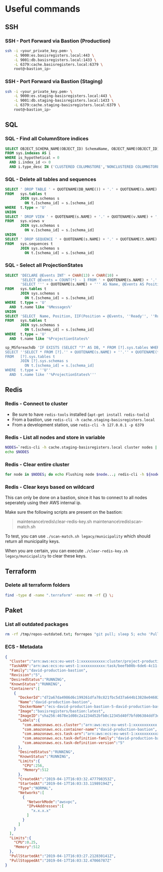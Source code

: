 # Useful commands

## SSH

### SSH - Port Forward via Bastion (Production)

```bash
ssh -i <your_private_key.pem> \
    -L 9000:es.basisregisters.local:443 \
    -L 9001:db.basisregisters.local:1433 \
    -L 6379:cache.basisregisters.local:6379 \
    root@<bastion_ip>
```

### SSH - Port Forward via Bastion (Staging)

```bash
ssh -i <your_private_key.pem> \
    -L 9000:es.staging-basisregisters.local:443 \
    -L 9001:db.staging-basisregisters.local:1433 \
    -L 6379:cache.staging-basisregisters.local:6379 \
    root@<bastion_ip>
```

## SQL

### SQL - Find all ColumnStore indices

```sql
SELECT OBJECT_SCHEMA_NAME(OBJECT_ID) SchemaName, OBJECT_NAME(OBJECT_ID) TableName, i.name AS IndexName, i.type_desc IndexType
FROM sys.indexes AS i 
WHERE is_hypothetical = 0 
  AND i.index_id <> 0 
  AND i.type_desc IN ('CLUSTERED COLUMNSTORE','NONCLUSTERED COLUMNSTORE')
  ```

### SQL - Delete all tables and sequences

```sql
SELECT ' DROP TABLE ' + QUOTENAME(DB_NAME()) + '.' + QUOTENAME(s.NAME) + '.' + QUOTENAME(t.NAME) + '; '
FROM   sys.tables t
       JOIN sys.schemas s
         ON t.[schema_id] = s.[schema_id]
WHERE  t.type = 'U'
UNION
SELECT ' DROP VIEW ' + QUOTENAME(s.NAME) + '.' + QUOTENAME(v.NAME) + '; '
FROM   sys.views v
       JOIN sys.schemas s
         ON v.[schema_id] = s.[schema_id]
UNION
SELECT ' DROP SEQUENCE ' + QUOTENAME(s.NAME) + '.' + QUOTENAME(t.NAME) + '; '
FROM   sys.sequences t
       JOIN sys.schemas s
         ON t.[schema_id] = s.[schema_id]
```

### SQL - Select all ProjectionStates

```sql
SELECT 'DECLARE @Events INT' + CHAR(13) + CHAR(10) +
       'SELECT @Events = COUNT(*) - 1 FROM ' + QUOTENAME(s.NAME) + '.' + QUOTENAME(t.NAME) + CHAR(13) + CHAR(10) +
       'SELECT ''' + QUOTENAME(s.NAME) + ''' AS Name, @Events AS Position, '''' As Status UNION' + CHAR(13) + CHAR(10)
FROM   sys.tables t
       JOIN sys.schemas s
         ON t.[schema_id] = s.[schema_id]
WHERE  t.type = 'U'
  AND  t.name like '%Messages%'
UNION
SELECT 'SELECT  Name, Position, IIF(Position = @Events, ''Ready'', ''Running'') AS Status FROM ' + QUOTENAME(s.NAME) + '.' + QUOTENAME(t.NAME) + ' UNION '
FROM   sys.tables t
       JOIN sys.schemas s
         ON t.[schema_id] = s.[schema_id]
WHERE  t.type = 'U'
  AND  t.name like '%ProjectionStates%'
```

```sql
sp_MSforeachdb 'IF EXISTS (SELECT "?" AS DB, * FROM [?].sys.tables WHERE name like ''%ProjectionStates%'')
SELECT ''SELECT * FROM [?].'' + QUOTENAME(s.NAME) + ''.'' + QUOTENAME(t.NAME) + ''; ''
FROM   [?].sys.tables t
       JOIN [?].sys.schemas s
         ON t.[schema_id] = s.[schema_id]
WHERE  t.type = ''U''
  AND  t.name like ''%ProjectionStates%'''
```

## Redis

### Redis - Connect to cluster

* Be sure to have `redis-tools` installed (`apt-get install redis-tools`)
* From a bastion, use `redis-cli -h cache.staging-basisregisters.local`
* From a development station, use `redis-cli -h 127.0.0.1 -p 6379`

### Redis - List all nodes and store in variable

```bash
NODES=`redis-cli -h cache.staging-basisregisters.local cluster nodes | cut -f2 -d' '`
echo $NODES
```

### Redis - Clear entire cluster

```bash
for node in $NODES; do echo Flushing node $node...; redis-cli -h ${node%:*} -p ${node##*:} flushall; done
```

### Redis - Clear keys based on wildcard

This can only be done on a bastion, since it has to connect to all nodes seperately using their AWS internal ip.

Make sure the following scripts are present on the bastion:

> maintenance\redis\clear-redis-key.sh
> maintenance\redis\scan-match.sh

To test, you can use `./scan-match.sh legacy/municipality` which should return all municipality keys.

When you are certain, you can execute `./clear-redis-key.sh legacy/municipality` to clear these keys.

## Terraform

### Delete all terraform folders

```bash
find -type d -name ".terraform" -exec rm -rf {} \;
```

## Paket

### List all outdated packages

```bash
rm -rf /tmp/repos-outdated.txt; forrepos "git pull; sleep 5; echo 'Pulled '(pwd); echo (pwd) >> /tmp/repos-outdated.txt; mono .paket/paket.exe outdated --ignore-constraints | awk '/Outdated packages found:/,/Performance:/' >> /tmp/repos-outdated.txt; sleep 5; echo >> /tmp/repos-outdated.txt; echo 'Outdated '(pwd);"; echo 'Outdated check done!!'
```

### ECS - Metadata

```json
{
  "Cluster":"arn:aws:ecs:eu-west-1:xxxxxxxxxxx:cluster/project-production",
  "TaskARN":"arn:aws:ecs:eu-west-1:xxxxxxxxxxx:task/beefb00b-6de6-4c11-ab89-c80839b70ea8",
  "Family":"david-production-bastion",
  "Revision":"5",
  "DesiredStatus":"RUNNING",
  "KnownStatus":"RUNNING",
  "Containers":[
    {
      "DockerId":"d72a67da4986d6c199261dfa78c821fbc5d37a644b13828e046026afa0e82273",
      "Name":"david-production-bastion",
      "DockerName":"ecs-david-production-bastion-5-david-production-bastion-dec291e7d6ec9bf09001",
      "Image":"basisregisters/bastion:latest",
      "ImageID":"sha256:4678e1d08c2a1234d52bfb8c12345d40f7bfd06384ddf3d9921fe02db5518661",
      "Labels":{
        "com.amazonaws.ecs.cluster":"arn:aws:ecs:eu-west-1:xxxxxxxxxxx:cluster/project-production",
        "com.amazonaws.ecs.container-name":"david-production-bastion",
        "com.amazonaws.ecs.task-arn":"arn:aws:ecs:eu-west-1:xxxxxxxxxxx:task/beefb00b-6de6-4c11-ab89-c80839b70ea8",
        "com.amazonaws.ecs.task-definition-family":"david-production-bastion",
        "com.amazonaws.ecs.task-definition-version":"5"
      },
      "DesiredStatus":"RUNNING",
      "KnownStatus":"RUNNING",
      "Limits":{
        "CPU":256,
        "Memory":512
      },
      "CreatedAt":"2019-04-17T16:03:32.477798353Z",
      "StartedAt":"2019-04-17T16:03:33.11989194Z",
      "Type":"NORMAL",
      "Networks":[
        {
          "NetworkMode":"awsvpc",
          "IPv4Addresses":[
            "x.x.x.x"
          ]
        }
      ]
    }
  ],
  "Limits":{
    "CPU":0.25,
    "Memory":512
  },
  "PullStartedAt":"2019-04-17T16:03:27.212830141Z",
  "PullStoppedAt":"2019-04-17T16:03:32.47066787Z"
}
```
